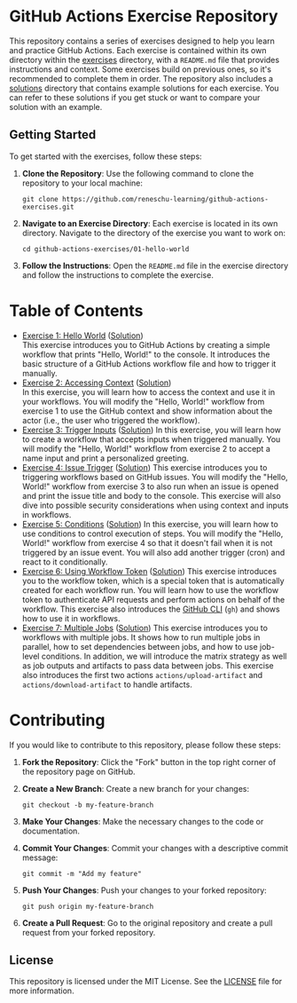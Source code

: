# GitHub Actions Exercise Repository
This repository contains a series of exercises designed to help you learn and practice GitHub Actions. Each exercise is contained within its own directory within the [exercises](./exercises/) directory, with a `README.md` file that provides instructions and context. Some exercises build on previous ones, so it's recommended to complete them in order. The repository also includes a [solutions](./solutions/) directory that contains example solutions for each exercise. You can refer to these solutions if you get stuck or want to compare your solution with an example.

## Getting Started
To get started with the exercises, follow these steps:

1. **Clone the Repository**: Use the following command to clone the repository to your local machine:
   ```
   git clone https://github.com/reneschu-learning/github-actions-exercises.git
   ```

2. **Navigate to an Exercise Directory**: Each exercise is located in its own directory. Navigate to the directory of the exercise you want to work on:
   ```
   cd github-actions-exercises/01-hello-world
   ```

3. **Follow the Instructions**: Open the `README.md` file in the exercise directory and follow the instructions to complete the exercise.

# Table of Contents
- [Exercise 1: Hello World](./exercises/01-hello-world/README.md) ([Solution](./solutions/01-hello-world/))  
  This exercise introduces you to GitHub Actions by creating a simple workflow that prints "Hello, World!" to the console. It introduces the basic structure of a GitHub Actions workflow file and how to trigger it manually.
- [Exercise 2: Accessing Context](./exercises/02-accessing-context/README.md) ([Solution](./solutions/02-accessing-context/))  
  In this exercise, you will learn how to access the context and use it in your workflows. You will modify the "Hello, World!" workflow from exercise 1 to use the GitHub context and show information about the actor (i.e., the user who triggered the workflow).
- [Exercise 3: Trigger Inputs](./exercises/03-trigger-inputs/README.md) ([Solution](./solutions/03-trigger-inputs/))
  In this exercise, you will learn how to create a workflow that accepts inputs when triggered manually. You will modify the "Hello, World!" workflow from exercise 2 to accept a name input and print a personalized greeting.
- [Exercise 4: Issue Trigger](./exercises/04-issue-trigger/README.md) ([Solution](./solutions/04-issue-trigger/))
  This exercise introduces you to triggering workflows based on GitHub issues. You will modify the "Hello, World!" workflow from exercise 3 to also run when an issue is opened and print the issue title and body to the console. This exercise will also dive into possible security considerations when using context and inputs in workflows.
- [Exercise 5: Conditions](./exercises/05-conditions/README.md) ([Solution](./solutions/05-conditions/))
  In this exercise, you will learn how to use conditions to control execution of steps. You will modify the "Hello, World!" workflow from exercise 4 so that it doesn't fail when it is not triggered by an issue event. You will also add another trigger (cron) and react to it conditionally.
- [Exercise 6: Using Workflow Token](./exercises/06-workflow-token/README.md) ([Solution](./solutions/06-workflow-token/))
  This exercise introduces you to the workflow token, which is a special token that is automatically created for each workflow run. You will learn how to use the workflow token to authenticate API requests and perform actions on behalf of the workflow. This exercise also introduces the [GitHub CLI](https://cli.github.com/) (`gh`) and shows how to use it in workflows.
- [Exercise 7: Multiple Jobs](./exercises/07-multiple-jobs/README.md) ([Solution](./solutions/07-multiple-jobs/))
  This exercise introduces you to workflows with multiple jobs. It shows how to run multiple jobs in parallel, how to set dependencies between jobs, and how to use job-level conditions. In addition, we will introduce the matrix strategy as well as job outputs and artifacts to pass data between jobs. This exercise also introduces the first two actions `actions/upload-artifact` and `actions/download-artifact` to handle artifacts.

# Contributing
If you would like to contribute to this repository, please follow these steps:

1. **Fork the Repository**: Click the "Fork" button in the top right corner of the repository page on GitHub.

2. **Create a New Branch**: Create a new branch for your changes:
   ```
   git checkout -b my-feature-branch
   ```

3. **Make Your Changes**: Make the necessary changes to the code or documentation.

4. **Commit Your Changes**: Commit your changes with a descriptive commit message:
   ```
   git commit -m "Add my feature"
   ```

5. **Push Your Changes**: Push your changes to your forked repository:
   ```
   git push origin my-feature-branch
   ```

6. **Create a Pull Request**: Go to the original repository and create a pull request from your forked repository.

## License
This repository is licensed under the MIT License. See the [LICENSE](LICENSE) file for more information.
